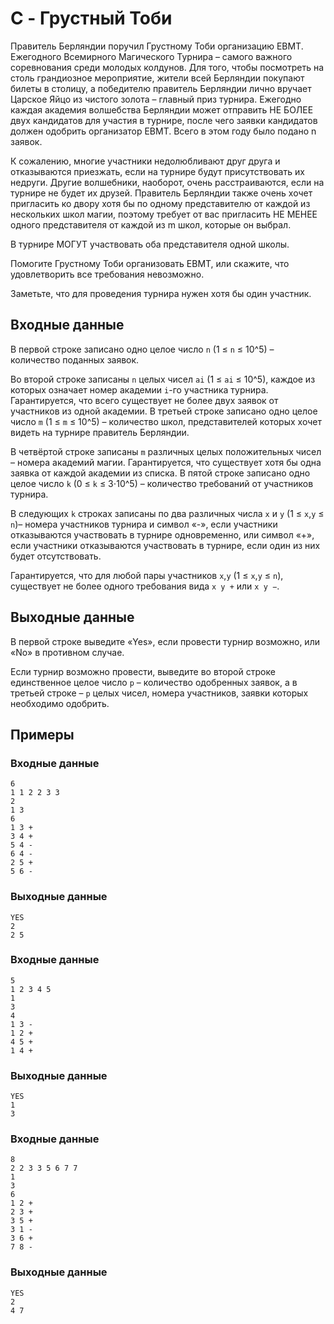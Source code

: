 # C - Грустный Тоби
Правитель Берляндии поручил Грустному Тоби организацию ЕВМТ.
Ежегодного Всемирного Магического Турнира – самого важного соревнования среди молодых колдунов.
Для того, чтобы посмотреть на столь грандиозное мероприятие, жители всей Берляндии покупают билеты в столицу, а победителю правитель Берляндии лично вручает Царское Яйцо из чистого золота – главный приз турнира.
Ежегодно каждая академия волшебства Берляндии может отправить НЕ БОЛЕЕ двух кандидатов для участия в турнире, после чего заявки кандидатов должен одобрить организатор ЕВМТ.
Всего в этом году было подано n заявок.

К сожалению, многие участники недолюбливают друг друга и отказываются приезжать, если на турнире будут присутствовать их недруги.
Другие волшебники, наоборот, очень расстраиваются, если на турнире не будет их друзей.
Правитель Берляндии также очень хочет пригласить ко двору хотя бы по одному представителю от каждой из нескольких школ магии, поэтому требует от вас пригласить НЕ МЕНЕЕ одного представителя от каждой из m школ, которые он выбрал.

В турнире МОГУТ участвовать оба представителя одной школы.

Помогите Грустному Тоби организовать ЕВМТ, или скажите, что удовлетворить все требования невозможно.

Заметьте, что для проведения турнира нужен хотя бы один участник.

## Входные данные
В первой строке записано одно целое число `n` (1 ≤ `n` ≤ 10^5) – количество поданных заявок.

Во второй строке записаны `n` целых чисел `ai` (1 ≤ `ai` ≤ 10^5), каждое из которых означает номер академии `i`-го участника турнира. Гарантируется, что всего существует не более двух заявок от участников из одной академии.
В третьей строке записано одно целое число `m` (1 ≤ `m` ≤ 10^5) – количество школ, представителей которых хочет видеть на турнире правитель Берляндии.

В четвёртой строке записаны `m` различных целых положительных чисел – номера академий магии.
Гарантируется, что существует хотя бы одна заявка от каждой академии из списка.
В пятой строке записано одно целое число `k` (0 ≤ `k` ≤ 3⋅10^5) – количество требований от участников турнира.

В следующих `k` строках записаны по два различных числа `x` и `y` (1 ≤ `x`,`y` ≤ `n`)– номера участников турнира и символ «-», если участники отказываются участвовать в турнире одновременно, или символ «+», если участники отказываются участвовать в турнире, если один из них будет отсутствовать.

Гарантируется, что для любой пары участников `x`,`y` (1 ≤ `x`,`y` ≤ `n`), существует не более одного требования вида `x y +` или `x y −`.

## Выходные данные
В первой строке выведите «Yes», если провести турнир возможно, или «No» в противном случае.

Если турнир возможно провести, выведите во второй строке единственное целое число `p` – количество одобренных заявок, а в третьей строке – `p` целых чисел, номера участников, заявки которых необходимо одобрить.

## Примеры
### Входные данные
```
6
1 1 2 2 3 3
2
1 3
6
1 3 +
3 4 +
5 4 -
6 4 -
2 5 +
5 6 -
```
### Выходные данные
```
YES
2
2 5 
```
### Входные данные
```
5
1 2 3 4 5
1
3
4
1 3 -
1 2 +
4 5 +
1 4 +
```
### Выходные данные
```
YES
1
3 
```
### Входные данные
```
8
2 2 3 3 5 6 7 7
1
3
6
1 2 +
2 3 +
3 5 +
3 1 -
3 6 +
7 8 -
```
### Выходные данные
```
YES
2
4 7
```
